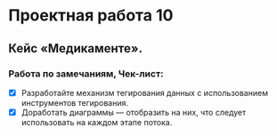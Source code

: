 # Проектная работа 10

## Кейс «Медикаменте».

### Работа по замечаниям, Чек-лист:

 - [x] Разработайте механизм тегирования данных с использованием инструментов тегирования.
 - [x] Доработать диаграммы — отобразить на них, что следует использовать на каждом этапе потока.